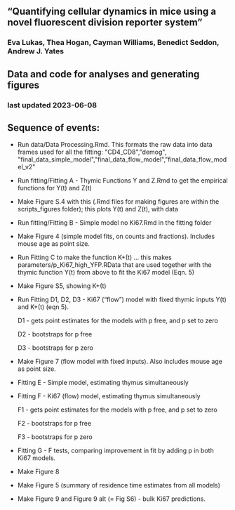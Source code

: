 
## “Quantifying cellular dynamics in mice using a novel fluorescent division reporter system”
### Eva Lukas, Thea Hogan, Cayman Williams, Benedict Seddon, Andrew J. Yates
## Data and code for analyses and generating figures
### last updated 2023-06-08

## Sequence of events:

- Run data/Data Processing.Rmd. This formats the raw data into data frames used for all the fitting:
"CD4_CD8","demog", "final_data_simple_model","final_data_flow_model","final_data_flow_model_v2"

- Run fitting/Fitting A - Thymic Functions Y and Z.Rmd to get the empirical functions for Y(t) and Z(t)

- Make Figure S.4 with this (.Rmd files for making figures are within the scripts_figures folder); this plots Y(t) and Z(t), with data 

- Run fitting/Fitting B - Simple model no Ki67.Rmd in the fitting folder  

- Make Figure 4 (simple model fits, on counts and fractions). Includes mouse age as point size. 

- Run Fitting C to make the function K+(t) 
	… this makes parameters/p_Ki67_high_YFP.RData that are used together with the thymic function Y(t) from above to fit the Ki67 model (Eqn. 5)
- Make Figure S5, showing K+(t) 

- Run Fitting D1, D2, D3 - Ki67 (“flow”) model with fixed thymic inputs Y(t) and K+(t) (eqn 5).

	D1 - gets point estimates for the models with p free, and p set to zero
	
	D2 - bootstraps for p free
	
	D3 - bootstraps for p zero

- Make Figure 7 (flow model with fixed inputs). Also includes mouse age as point size.

- Fitting E - Simple model, estimating thymus simultaneously 

- Fitting F - Ki67 (flow) model, estimating thymus simultaneously
	
	F1 - gets point estimates for the models with p free, and p set to zero
	
	F2 - bootstraps for p free
	
	F3 - bootstraps for p zero

- Fitting G - F tests, comparing improvement in fit by adding p in both Ki67 models.

- Make Figure 8

- Make Figure 5 (summary of residence time estimates from all models)

- Make Figure 9 and Figure 9 alt (= Fig S6) - bulk Ki67 predictions.
